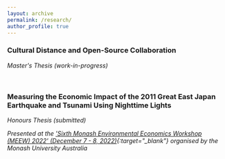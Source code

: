 ```yaml
---
layout: archive
permalink: /research/
author_profile: true
---
```

### Cultural Distance and Open-Source Collaboration ###
*Master's Thesis (work-in-progress)*

<br/>

### Measuring the Economic Impact of the 2011 Great East Japan Earthquake and Tsunami Using Nighttime Lights ###
*Honours Thesis (submitted)*

*Presented at the ['Sixth Monash Environmental Economics Workshop (MEEW) 2022' (December 7 - 8, 2022)](https://www.monash.edu/business/meew2022){:target="_blank"} organised by the Monash University Australia*